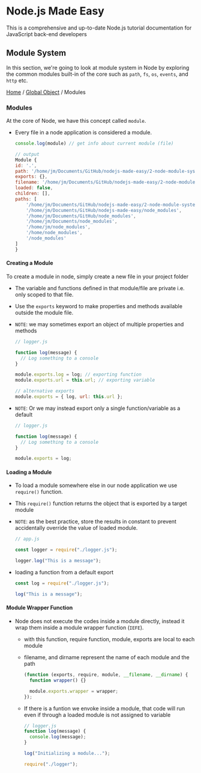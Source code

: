 # Node.js Made Easy

This is a comprehensive and up-to-date Node.js tutorial documentation for JavaScript back-end developers

## Module System

In this section, we're going to look at module system in Node by exploring the common modules built-in of the core such as `path`, `fs`, `os`, `events`, and `http` etc.

[Home](../README.md) / [Global Object](./global-object.md) / Modules

### Modules

At the core of Node, we have this concept called `module`.

- Every file in a node application is considered a module.

  ```js
  console.log(module) // get info about current module (file)

  // output
  Module {
  id: '.',
  path: '/home/jm/Documents/GitHub/nodejs-made-easy/2-node-module-system',
  exports: {},
  filename: '/home/jm/Documents/GitHub/nodejs-made-easy/2-node-module-system/globals.js',
  loaded: false,
  children: [],
  paths: [
      '/home/jm/Documents/GitHub/nodejs-made-easy/2-node-module-system/node_modules',
      '/home/jm/Documents/GitHub/nodejs-made-easy/node_modules',
      '/home/jm/Documents/GitHub/node_modules',
      '/home/jm/Documents/node_modules',
      '/home/jm/node_modules',
      '/home/node_modules',
      '/node_modules'
  ]
  }
  ```

#### Creating a Module

To create a module in node, simply create a new file in your project folder

- The variable and functions defined in that module/file are private i.e. only scoped to that file.

- Use the `exports` keyword to make properties and methods available outside the module file.

- `NOTE`: we may sometimes export an object of multiple properties and methods

  ```js
  // logger.js

  function log(message) {
    // Log something to a console
  }

  module.exports.log = log; // exporting function
  module.exports.url = this.url; // exporting variable

  // alternative exports
  module.exports = { log, url: this.url };
  ```

- `NOTE`: Or we may instead export only a single function/variable as a default

  ```js
  // logger.js

  function log(message) {
    // Log something to a console
  }

  module.exports = log;
  ```

#### Loading a Module

- To load a module somewhere else in our node application we use `require()` function.
- This `require()` function returns the object that is exported by a target module

- `NOTE`: as the best practice, store the results in constant to prevent accidentally override the value of loaded module.

  ```js
  // app.js

  const logger = require("./logger.js");

  logger.log("This is a message");
  ```

- loading a function from a default export

  ```js
  const log = require("./logger.js");

  log("This is a message");
  ```

#### Module Wrapper Function

- Node does not execute the codes inside a module directly, instead it wrap them inside a module wrapper function (`IEFE`).

  - with this function, require function, module, exports are local to each module
  - filename, and dirname represent the name of each module and the path

    ```js
    (function (exports, require, module, __filename, __dirname) {
      function wrapper() {}

      module.exports.wrapper = wrapper;
    });
    ```

  - If there is a funtion we envoke inside a module, that code will run even if through a loaded module is not assigned to variable

    ```js
    // logger.js
    function log(message) {
      console.log(message);
    }

    log("Initializing a module...");
    ```

    ```js
    require("./logger");
    ```
